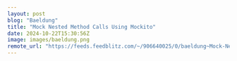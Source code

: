 ```yaml
---
layout: post
blog: "Baeldung"
title: "Mock Nested Method Calls Using Mockito"
date: 2024-10-22T15:30:56Z
image: images/baeldung.png
remote_url: "https://feeds.feedblitz.com/~/906640025/0/baeldung~Mock-Nested-Method-Calls-Using-Mockito"
---
```


